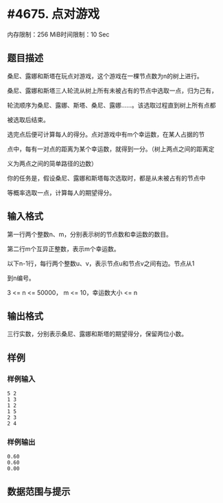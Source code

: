 # #4675. 点对游戏

内存限制：256 MiB时间限制：10 Sec

## 题目描述

桑尼、露娜和斯塔在玩点对游戏，这个游戏在一棵节点数为n的树上进行。

桑尼、露娜和斯塔三人轮流从树上所有未被占有的节点中选取一点，归为己有，

轮流顺序为桑尼、露娜、斯塔、桑尼、露娜&hellip;&hellip;。该选取过程直到树上所有点都

被选取后结束。

选完点后便可计算每人的得分。点对游戏中有m个幸运数，在某人占据的节

点中，每有一对点的距离为某个幸运数，就得到一分。（树上两点之间的距离定

义为两点之间的简单路径的边数）

你的任务是，假设桑尼、露娜和斯塔每次选取时，都是从未被占有的节点中

等概率选取一点，计算每人的期望得分。

## 输入格式

第一行两个整数n、m，分别表示树的节点数和幸运数的数目。

第二行m个互异正整数，表示m个幸运数。

以下n-1行，每行两个整数u、v，表示节点u和节点v之间有边。节点从1

到n编号。

3 <= n <= 50000， m <= 10，幸运数大小 <= n

## 输出格式

三行实数，分别表示桑尼、露娜和斯塔的期望得分，保留两位小数。

## 样例

### 样例输入

    
    5 2
    1 3
    1 2
    1 5
    2 3
    2 4
    

### 样例输出

    
    0.60
    0.60
    0.00
    
    

## 数据范围与提示
